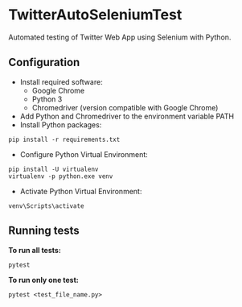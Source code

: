 # TwitterAutoSeleniumTest
Automated testing of Twitter Web App using Selenium with Python.

## Configuration
* Install required software:
  * Google Chrome
  * Python 3
  * Chromedriver (version compatible with Google Chrome)
* Add Python and Chromedriver to the environment variable PATH
* Install Python packages:
```
pip install -r requirements.txt
```
* Configure Python Virtual Environment:
```
pip install -U virtualenv
virtualenv -p python.exe venv
```
* Activate Python Virtual Environment:
```
venv\Scripts\activate
```
## Running tests
**To run all tests:**  
```
pytest
```
**To run only one test:**  
```
pytest <test_file_name.py>
```